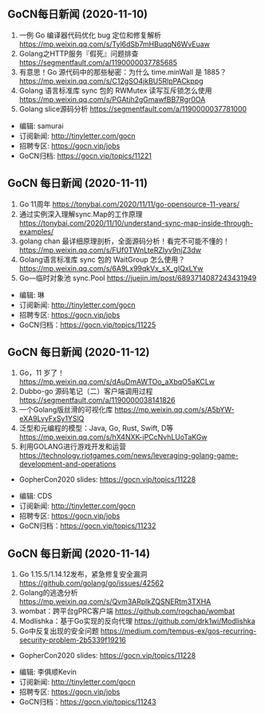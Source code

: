 ## GoCN每日新闻 (2020-11-10)

1. 一例 Go 编译器代码优化 bug 定位和修复解析 https://mp.weixin.qq.com/s/Tyl6dSb7mHBuqqN6WvEuaw
2. Golang之HTTP服务『假死』问题排查 https://segmentfault.com/a/1190000037785685
3. 有意思！Go 源代码中的那些秘密：为什么 time.minWall 是 1885？  https://mp.weixin.qq.com/s/C12gSO4jkBU5RlpPACkppg
4. Golang 语言标准库 sync 包的 RWMutex 读写互斥锁怎么使用 https://mp.weixin.qq.com/s/PGAtjh2gGmawfBB7Rgr0OA
5. Golang slice源码分析 https://segmentfault.com/a/1190000037781000

* 编辑: samurai
* 订阅新闻: http://tinyletter.com/gocn
* 招聘专区: https://gocn.vip/jobs
*  GoCN归档: https://gocn.vip/topics/11221

## GoCN 每日新闻 (2020-11-11)

1. Go 11周年 https://tonybai.com/2020/11/11/go-opensource-11-years/
2. 通过实例深入理解sync.Map的工作原理 https://tonybai.com/2020/11/10/understand-sync-map-inside-through-examples/
3. golang chan 最详细原理剖析，全面源码分析！看完不可能不懂的！https://mp.weixin.qq.com/s/FUf0TWnLteRZlyv9njZ3dw
4. Golang语言标准库 sync 包的 WaitGroup 怎么使用？ https://mp.weixin.qq.com/s/6A9Lx99qkVx_sX_gIQxLYw
5. Go—临时对象池 sync.Pool https://juejin.im/post/6893714087243431949

- 编辑: 琳 
- 订阅新闻: http://tinyletter.com/gocn
- 招聘专区: https://gocn.vip/jobs
- GoCN归档：https://gocn.vip/topics/11225

## GoCN 每日新闻 (2020-11-12)

1. Go，11 岁了！ https://mp.weixin.qq.com/s/dAuDmAWTOo_aXbqO5aKCLw
2. Dubbo-go 源码笔记（二）客户端调用过程 https://segmentfault.com/a/1190000038141826
3. 一个Golang版丝滑的可视化库 https://mp.weixin.qq.com/s/A5bYW-eXA9LvyFxSy1YSlQ
4. 泛型和元编程的模型：Java, Go, Rust, Swift, D等 https://mp.weixin.qq.com/s/hX4NXK-jPCcNvhLUoTaKGw
5. 利用GOLANG进行游戏开发和运营 https://technology.riotgames.com/news/leveraging-golang-game-development-and-operations

* GopherCon2020 slides:  https://gocn.vip/topics/11228

- 编辑: CDS 
- 订阅新闻: http://tinyletter.com/gocn
- 招聘专区: https://gocn.vip/jobs
- GoCN归档：https://gocn.vip/topics/11232

## GoCN 每日新闻 (2020-11-14)

1. Go 1.15.5/1.14.12发布，紧急修复安全漏洞 https://github.com/golang/go/issues/42562
2. Golang的逃逸分析 https://mp.weixin.qq.com/s/Qvm3ARplkZQSNERtm3TXHA
3. wombat：跨平台gPRC客户端 https://github.com/rogchap/wombat
4. Modlishka：基于Go实现的反向代理 https://github.com/drk1wi/Modlishka
5. Go中反复出现的安全问题 https://medium.com/tempus-ex/gos-recurring-security-problem-2b5339f19216

* GopherCon2020 slides: https://gocn.vip/topics/11228

- 编辑: 李俱顺Kevin
- 订阅新闻: http://tinyletter.com/gocn
- 招聘专区: https://gocn.vip/jobs
- GoCN归档：https://gocn.vip/topics/11243
